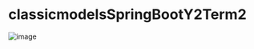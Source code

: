 # classicmodelsSpringBootY2Term2
![image](https://user-images.githubusercontent.com/88108990/229588295-f270aaac-1ed0-4970-bbee-7c00f945b202.png)
